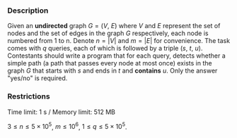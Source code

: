### Description

Given an **undirected** graph $G = (V,\ E)$ where $V$ and $E$ represent the set of nodes and the set of edges in the graph $G$ respectively, each node is numbered from 1 to n. Denote  $n = |V|$ and $m = |E|$ for convenience. The task comes with $q$ queries, each of which is followed by a triple $(s,\ t,\ u)$. Contestants should write a program that for each query, detects whether a simple path (a path that passes every node at most once) exists in the graph $G$ that starts with $s$ and ends in $t$ and **contains** $u$. Only the answer "yes/no" is required.

### Restrictions

Time limit: $1\ \mathrm{s}​$ / Memory limit: $512 \ \mathrm{MB}​$

 $3 \leqslant n \leqslant 5 \times 10^5$, $m \leqslant 10^6$, $1 \leqslant q \leqslant 5 \times 10^5$.